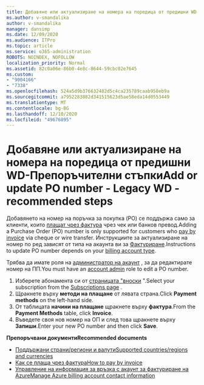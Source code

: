 ```yaml
---
title: Добавяне или актуализиране на номера на поредица от предишни WD-Препоръчителни стъпки
ms.author: v-smandalika
author: v-smandalika
manager: dansimp
ms.date: 12/09/2020
ms.audience: ITPro
ms.topic: article
ms.service: o365-administration
ROBOTS: NOINDEX, NOFOLLOW
localization_priority: Normal
ms.assetid: 82c0a06e-86b0-4e8c-8644-59cbc02e7645
ms.custom:
- "9004166"
- "7338"
ms.openlocfilehash: 524a5d9b376632482d5c4ca235789caab958eb9a
ms.sourcegitcommit: a7952283882d341515623d5ae58eda14d0553449
ms.translationtype: MT
ms.contentlocale: bg-BG
ms.lasthandoff: 12/10/2020
ms.locfileid: "49676895"
---
```

# <a name="add-or-update-po-number---legacy-wd---recommended-steps"></a><span data-ttu-id="057d6-102">Добавяне или актуализиране на номера на поредица от предишни WD-Препоръчителни стъпки</span><span class="sxs-lookup"><span data-stu-id="057d6-102">Add or update PO number - Legacy WD - recommended steps</span></span>

<span data-ttu-id="057d6-103">Добавянето на номер на поръчка за покупка (PO) се поддържа само за клиенти, които [плащат чрез фактура](https://docs.microsoft.com/azure/cost-management-billing/manage/pay-by-invoice) чрез чек или банков превод.</span><span class="sxs-lookup"><span data-stu-id="057d6-103">Adding a Purchase Order (PO) number is only supported for customers who [pay by invoice](https://docs.microsoft.com/azure/cost-management-billing/manage/pay-by-invoice) via cheque or wire transfer.</span></span> <span data-ttu-id="057d6-104">Инструкциите за актуализиране на номер по ред зависят от типа на акаунта ви за [Фактуриране](https://docs.microsoft.com/azure/cost-management-billing/manage/view-all-accounts).</span><span class="sxs-lookup"><span data-stu-id="057d6-104">Instructions to update PO number depends on your [billing account type](https://docs.microsoft.com/azure/cost-management-billing/manage/view-all-accounts).</span></span>

<span data-ttu-id="057d6-105">Трябва да имате роля на [администратор на акаунт](https://docs.microsoft.com/azure/role-based-access-control/rbac-and-directory-admin-roles) , за да редактирате номер на ПП.</span><span class="sxs-lookup"><span data-stu-id="057d6-105">You must have an [account admin](https://docs.microsoft.com/azure/role-based-access-control/rbac-and-directory-admin-roles) role to edit a PO number.</span></span>

1. <span data-ttu-id="057d6-106">Изберете абонамента си от [страницата "вноски](https://ms.portal.azure.com/#blade/Microsoft_Azure_Billing/SubscriptionsBlade) ".</span><span class="sxs-lookup"><span data-stu-id="057d6-106">Select your subscription from the [Subscriptions page](https://ms.portal.azure.com/#blade/Microsoft_Azure_Billing/SubscriptionsBlade) .</span></span>
2. <span data-ttu-id="057d6-107">Щракнете върху **методи на плащане** от лявата страна.</span><span class="sxs-lookup"><span data-stu-id="057d6-107">Click **Payment methods** on the left-hand side.</span></span>
3. <span data-ttu-id="057d6-108">От таблицата **начини на плащане** щракнете върху **фактура**.</span><span class="sxs-lookup"><span data-stu-id="057d6-108">From the **Payment Methods** table, click **Invoice**.</span></span> 
4. <span data-ttu-id="057d6-109">Въведете своя нов номер на ОП и след това щракнете върху **Запиши**.</span><span class="sxs-lookup"><span data-stu-id="057d6-109">Enter your new PO number and then click **Save**.</span></span>

<span data-ttu-id="057d6-110">**Препоръчвани документи**</span><span class="sxs-lookup"><span data-stu-id="057d6-110">**Recommended documents**</span></span>

- [<span data-ttu-id="057d6-111">Поддържани страни/региони и валути</span><span class="sxs-lookup"><span data-stu-id="057d6-111">Supported countries/regions and currencies</span></span>](https://azure.microsoft.com/en-us/pricing/faq/) 
- [<span data-ttu-id="057d6-112">Как се плаща чрез фактура</span><span class="sxs-lookup"><span data-stu-id="057d6-112">How to pay by invoice</span></span>](https://docs.microsoft.com/azure/cost-management-billing/manage/pay-by-invoice) 
- [<span data-ttu-id="057d6-113">Управление на информация за връзка с акаунт за фактуриране на Azure</span><span class="sxs-lookup"><span data-stu-id="057d6-113">Manage Azure billing account contact information</span></span>](https://docs.microsoft.com/azure/cost-management-billing/manage/change-azure-account-profile)


